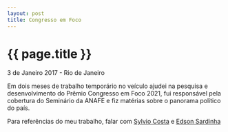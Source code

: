 ```yaml
---
layout: post
title: Congresso em Foco
---
```


{{ page.title }}
================

<p class="meta">3 de Janeiro 2017 - Rio de Janeiro</p>

Em dois meses de trabalho temporário no veículo ajudei na pesquisa e desenvolvimento do Prêmio Congresso em Foco 2021, fui responsável pela cobertura do Seminário da ANAFE e fiz matérias sobre o panorama político do país.

Para referências do meu trabalho, falar com [Sylvio Costa](https://congressoemfoco.uol.com.br/author/sylvio/) e [Edson Sardinha](https://congressoemfoco.uol.com.br/author/edson/)




